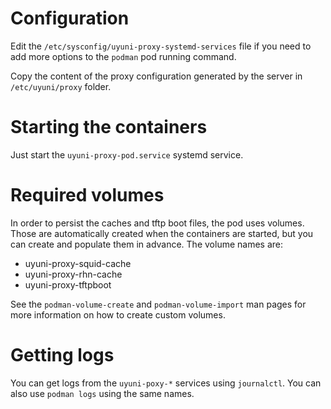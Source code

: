 # Configuration

Edit the `/etc/sysconfig/uyuni-proxy-systemd-services` file if you need to add more options to the `podman` pod running command.

Copy the content of the proxy configuration generated by the server in `/etc/uyuni/proxy` folder.

# Starting the containers

Just start the `uyuni-proxy-pod.service` systemd service.

# Required volumes

In order to persist the caches and tftp boot files, the pod uses volumes.
Those are automatically created when the containers are started, but you can create and populate them in advance.
The volume names are:

* uyuni-proxy-squid-cache
* uyuni-proxy-rhn-cache
* uyuni-proxy-tftpboot

See the `podman-volume-create` and `podman-volume-import` man pages for more information on how to create custom volumes.

# Getting logs

You can get logs from the `uyuni-poxy-*` services using `journalctl`.
You can also use `podman logs` using the same names.
